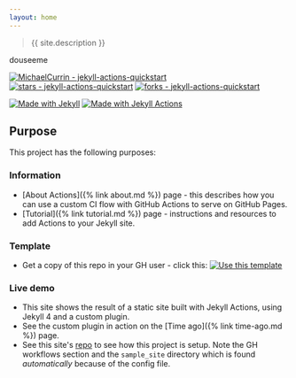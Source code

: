 ```yaml
---
layout: home
---
```


> {{ site.description }}

douseeme

[![MichaelCurrin - jekyll-actions-quickstart](https://img.shields.io/static/v1?label=MichaelCurrin&message=jekyll-actions-quickstart&color=blue&logo=github)](https://github.com/MichaelCurrin/jekyll-actions-quickstart)
[![stars - jekyll-actions-quickstart](https://img.shields.io/github/stars/MichaelCurrin/jekyll-actions-quickstart?style=social)](https://github.com/MichaelCurrin/jekyll-actions-quickstart)
[![forks - jekyll-actions-quickstart](https://img.shields.io/github/forks/MichaelCurrin/jekyll-actions-quickstart?style=social)](https://github.com/MichaelCurrin/jekyll-actions-quickstart)

[![Made with Jekyll](https://img.shields.io/badge/Jekyll-4.x-blue?logo=jekyll&logoColor=white)](https://jekyllrb.com)
[![Made with Jekyll Actions](https://img.shields.io/badge/Jekyll_Actions-2.x-blue.svg)](https://github.com/marketplace/actions/jekyll-actions)


## Purpose

This project has the following purposes:

### Information

- [About Actions]({% link about.md %}) page - this describes how you can use a custom CI flow with GitHub Actions to serve on GitHub Pages.
- [Tutorial]({% link tutorial.md %}) page - instructions and resources to add Actions to your Jekyll site.

### Template

- Get a copy of this repo in your GH user - click this: [![Use this template](https://img.shields.io/badge/Generate-Use_this_template-2ea44f)](https://github.com/MichaelCurrin/jekyll-actions-quickstart/generate)

### Live demo

- This site shows the result of a static site built with Jekyll Actions, using Jekyll 4 and a custom plugin.
- See the custom plugin in action on the [Time ago]({% link time-ago.md %}) page.
- See this site's [repo](https://github.com/MichaelCurrin/jekyll-actions-quickstart) to see how this project is setup. Note the GH workflows section and the `sample_site` directory which is found _automatically_ because of the config file.
